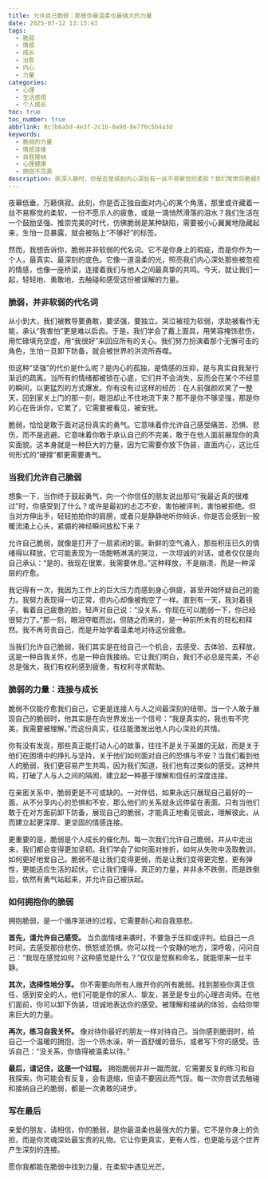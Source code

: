 ```yaml
---
title: 允许自己脆弱：那是你最温柔也最强大的力量
date: 2025-07-12 13:15:43
tags:
  - 脆弱
  - 情感
  - 成长
  - 治愈
  - 内心
  - 力量
categories:
  - 心理
  - 生活感悟
  - 个人成长
toc: true
toc_number: true
abbrlink: 8c7b6a5d-4e3f-2c1b-0a9d-8e7f6c5b4a3d
keywords:
  - 脆弱的力量
  - 情感连接
  - 自我接纳
  - 心理健康
  - 拥抱不完美
description: 夜深人静时，你是否曾感到内心深处有一丝不易察觉的柔软？我们常常将脆弱视为弱点，努力隐藏，生怕被看见。然而，真正的力量，或许就藏在我们敢于展现脆弱的那一刻。这篇文章，想与你一同探索脆弱的真谛，感受它如何成为连接彼此、滋养内心的温柔力量。
---
```


夜幕低垂，万籁俱寂。此刻，你是否正独自面对内心的某个角落，那里或许藏着一丝不易察觉的柔软，一份不愿示人的疲惫，或是一滴悄然滑落的泪水？我们生活在一个鼓励坚强、推崇完美的时代，仿佛脆弱是某种缺陷，需要被小心翼翼地隐藏起来，生怕一旦暴露，就会被贴上“不够好”的标签。

然而，我想告诉你，脆弱并非软弱的代名词。它不是你身上的瑕疵，而是你作为一个人，最真实、最深刻的底色。它像一道温柔的光，照亮我们内心深处那些被忽视的情感，也像一座桥梁，连接着我们与他人之间最真挚的共鸣。今天，就让我们一起，轻轻地、勇敢地，去触碰和感受这份被误解的力量。

### 脆弱，并非软弱的代名词

从小到大，我们被教导要勇敢，要坚强，要独立。哭泣被视为软弱，求助被看作无能，承认“我害怕”更是难以启齿。于是，我们学会了戴上面具，用笑容掩饰悲伤，用忙碌填充空虚，用“我很好”来回应所有的关心。我们努力扮演着那个无懈可击的角色，生怕一旦卸下防备，就会被世界的洪流所吞噬。

但这种“坚强”的代价是什么呢？是内心的孤独，是情感的压抑，是与真实自我渐行渐远的疏离。当所有的情绪都被锁在心底，它们并不会消失，反而会在某个不经意的瞬间，以更猛烈的方式爆发。你有没有过这样的经历：在人前强颜欢笑了一整天，回到家关上门的那一刻，眼泪却止不住地流下来？那不是你不够坚强，那是你的心在告诉你，它累了，它需要被看见，被安抚。

脆弱，恰恰是敢于面对这份真实的勇气。它意味着你允许自己感受痛苦、恐惧、悲伤，而不是逃避。它意味着你敢于承认自己的不完美，敢于在他人面前展现你的真实面貌。这本身就是一种巨大的力量，因为它需要你放下伪装，直面内心，这比任何形式的“硬撑”都更需要勇气。

### 当我们允许自己脆弱

想象一下，当你终于鼓起勇气，向一个你信任的朋友说出那句“我最近真的很难过”时，你感受到了什么？或许是最初的忐忑不安，害怕被评判，害怕被拒绝。但当对方伸出手，轻轻拍拍你的肩膀，或者只是静静地听你倾诉，你是否会感到一股暖流涌上心头，紧绷的神经瞬间放松下来？

允许自己脆弱，就像是打开了一扇紧闭的窗。新鲜的空气涌入，那些积压已久的情绪得以释放。它可能表现为一场酣畅淋漓的哭泣，一次坦诚的对话，或者仅仅是向自己承认：“是的，我现在很累，我需要休息。”这种释放，不是崩溃，而是一种深层的疗愈。

我记得有一次，我因为工作上的巨大压力而感到身心俱疲，甚至开始怀疑自己的能力。我努力表现得一切正常，但内心却像被掏空了一样。直到有一天，我对着镜子，看着自己疲惫的脸，轻声对自己说：“没关系，你现在可以脆弱一下，你已经很努力了。”那一刻，眼泪夺眶而出，但随之而来的，是一种前所未有的轻松和释然。我不再苛责自己，而是开始学着温柔地对待这份疲惫。

当我们允许自己脆弱，我们其实是在给自己一个机会，去感受、去体验、去释放。这是一种自我关怀，也是一种自我接纳。它让我们明白，我们不必总是完美，不必总是强大，我们有权利感到疲惫，有权利寻求帮助。

### 脆弱的力量：连接与成长

脆弱不仅能疗愈我们自己，它更是连接人与人之间最深刻的纽带。当一个人敢于展现自己的脆弱时，他其实是在向世界发出一个信号：“我是真实的，我也有不完美，我需要被理解。”而这份真实，往往能激发出他人内心深处的共情。

你有没有发现，那些真正能打动人心的故事，往往不是关于英雄的无敌，而是关于他们在困境中的挣扎与坚持，关于他们如何面对自己的恐惧与不安？当我们看到他人的脆弱，我们更容易产生共鸣，因为我们知道，我们也有过类似的感受。这种共鸣，打破了人与人之间的隔阂，建立起一种基于理解和信任的深度连接。

在亲密关系中，脆弱更是不可或缺的。一对伴侣，如果永远只展现自己最好的一面，从不分享内心的恐惧和不安，那么他们的关系就永远停留在表面。只有当他们敢于在对方面前卸下防备，展现自己的脆弱，才能真正地看见彼此，理解彼此，从而建立起更深厚、更坚固的情感连接。

更重要的是，脆弱是个人成长的催化剂。每一次我们允许自己脆弱，并从中走出来，我们都会变得更加坚韧。我们学会了如何面对挫折，如何从失败中汲取教训，如何更好地爱自己。脆弱不是让我们变得更弱，而是让我们变得更完整，更有弹性，更能适应生活的起伏。它让我们懂得，真正的力量，并非永不跌倒，而是跌倒后，依然有勇气站起来，并允许自己被扶起。

### 如何拥抱你的脆弱

拥抱脆弱，是一个循序渐进的过程，它需要耐心和自我慈悲。

**首先，请允许自己感受。** 当负面情绪来袭时，不要急于压抑或评判。给自己一点时间，去感受那份悲伤、愤怒或恐惧。你可以找一个安静的地方，深呼吸，问问自己：“我现在感觉如何？这种感觉是什么？”仅仅是觉察和命名，就能带来一丝平静。

**其次，选择性地分享。** 你不需要向所有人敞开你的所有脆弱。找到那些你真正信任、感到安全的人，他们可能是你的家人、挚友，甚至是专业的心理咨询师。在他们面前，你可以卸下伪装，坦诚地表达你的感受。被理解和接纳的体验，会给你带来巨大的力量。

**再次，练习自我关怀。** 像对待你最好的朋友一样对待自己。当你感到脆弱时，给自己一个温暖的拥抱，泡一个热水澡，听一首舒缓的音乐，或者写下你的感受。告诉自己：“没关系，你值得被温柔以待。”

**最后，请记住，这是一个过程。** 拥抱脆弱并非一蹴而就，它需要反复的练习和自我探索。你可能会有反复，会有退缩，但请不要因此而气馁。每一次你尝试去触碰和接纳自己的脆弱，都是一次勇敢的进步。

### 写在最后

亲爱的朋友，请相信，你的脆弱，是你最温柔也最强大的力量。它不是你身上的负担，而是你灵魂深处最宝贵的礼物。它让你更真实，更有人性，也更能与这个世界产生深刻的连接。

愿你我都能在脆弱中找到力量，在柔软中遇见光芒。